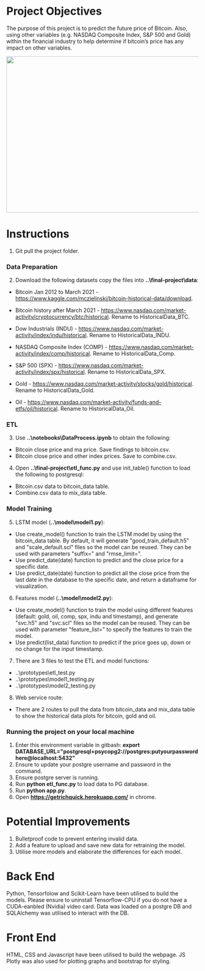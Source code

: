 # Project Objectives
The purpose of this project is to predict the future price of Bitcoin. Also, using other variables (e.g. NASDAQ Composite Index, S&P 500 and Gold) within the financial industry to help determine if bitcoin’s price has any impact on other variables. 


<p align="center">
  <img width="700" height="408" src="https://fortraders.info/wp-content/uploads/2021/02/shutterstock_658232353.jpg">
</p>

# Instructions

1. Git pull the project folder. 

### Data Preparation
2. Download the following datasets copy the files into **..\final-project\data**: 
    
- Bitcoin Jan 2012 to March 2021 - https://www.kaggle.com/mczielinski/bitcoin-historical-data/download.

- Bitcoin history after March 2021 - https://www.nasdaq.com/market-activity/cryptocurrency/btc/historical. Rename to HistoricalData_BTC. 

- Dow Industrials (INDU) - https://www.nasdaq.com/market-activity/index/indu/historical. Rename to HistoricalData_INDU.

- NASDAQ Composite Index (COMP) - https://www.nasdaq.com/market-activity/index/comp/historical. Rename to HistoricalData_Comp.

- S&P 500 (SPX) - https://www.nasdaq.com/market-activity/index/spx/historical. Rename to HistoricalData_SPX. 

- Gold - https://www.nasdaq.com/market-activity/stocks/gold/historical. Rename to HistoricalData_Gold. 

- Oil - https://www.nasdaq.com/market-activity/funds-and-etfs/oil/historical. Rename to HistoricalData_Oil.
   
   
### ETL
3. Use **..\notebooks\DataProcess.ipynb** to obtain the following:
- Bitcoin close price and ma price. Save findings to bitcoin.csv.
- Bitcoin close price and other index prices. Save to combine.csv.
   
4. Open **..\final-project\etl_func.py** and use init_table() function to load the following to postgresql:
- Bitcoin.csv data to bitcoin_data table.
- Combine.csv data to mix_data table.


### Model Training 
5. LSTM model (**..\model\model1.py**):
- Use create_model() function to train the LSTM model by using the bitcoin_data table. By default, it will generate "good_train_default.h5" and "scale_default.scl"             files so the model can be reused. They can be used with parameters "suffix=<str>" and "rmse_limit=<int>".
- Use predict_date(date) function to predict and the close price for a specific date.
- Use predict_date(date) function to predict all the close price from the last date in the database to the specific date, and return a dataframe for visualization.

 6. Features model (**..\model\model2.py**):
- Use create_model() function to train the model using different features (default: gold, oil, comp, spx, indu and timestamp), and generate "svc.h5" and "svc.scl"             files so the model can be reused. They can be used with parameter "feature_list=<list>" to specify the features to train the model.
- Use predict(list_data) function to predict if the price goes up, down or no change for the input timestamp.

7. There are 3 files to test the ETL and model functions:
  - ..\prototypes\etl_test.py
  - ..\prototypes\model1_testing.py
  - ..\prototypes\model2_testing.py
  
8. Web service route:
- There are 2 routes to pull the data from bitcoin_data and mix_data table to show the historical data plots for bitcoin, gold and oil.
  
  
### Running the project on your local machine

1. Enter this environment variable in gitbash: **export DATABASE_URL="postgresql+psycopg2://postgres:putyourpasswordhere@localhost:5432"**
2. Ensure to update your postgre username and password in the command.
3. Ensure postgre server is running.
4. Run **python etl_func.py** to load data to PG database.
5. Run **python app.py**.
6. Open **https://getrichquick.herokuapp.com/** in chrome.


# Potential Improvements
1. Bulletproof code to prevent entering invalid data.
2. Add a feature to upload and save new data for retraining the model.
3. Utilise more models and elaborate the differences for each model.


# Back End
Python, Tensorfolow and Scikit-Learn have been utilised to build the models. Please ensure to uninstall Tensorflow-CPU if you do not have a CUDA-eanbled (Nvidia) video card.
Data was loaded on a postgre DB and SQLAlchemy was utilised to interact with the DB.
 

# Front End
HTML, CSS and Javascript have been utilised to build the webpage. JS Plotly was also used for plotting graphs and bootstrap for styling. 
